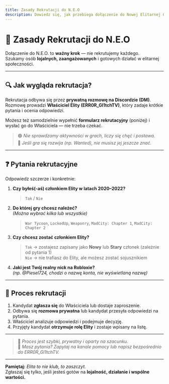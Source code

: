 ```yaml
---
title: Zasady Rekrutacji do N.E.O
description: Dowiedz się, jak przebiega dołączenie do Nowej Elitarnej Organizacji.
---
```


# 📝 Zasady Rekrutacji do N.E.O

Dołączenie do N.E.O. to **ważny krok** — nie rekrutujemy każdego.  
Szukamy osób **lojalnych, zaangażowanych** i gotowych działać w elitarnej społeczności.

---

## 🔍 Jak wygląda rekrutacja?

Rekrutacja odbywa się przez **prywatną rozmowę na Discordzie (DM)**.  
Rozmowę prowadzi **Właściciel Elity (ERR0R_Gl1tchTV)**, który zadaje krótkie pytania i ocenia odpowiedzi.

Możesz też samodzielnie wypełnić **formularz rekrutacyjny** (poniżej) i wysłać go do Właściciela — nie trzeba czekać.

> 🟢 *Nie sprawdzamy aktywności w grach, liczy się chęć i postawa.*  
> 🌱 *Jeśli gra się rozwija (np. Wanted), nie musisz jej jeszcze znać.*

---

## ❓ Pytania rekrutacyjne

Odpowiedz szczerze i konkretnie:

1. **Czy byłeś(-aś) członkiem Elity w latach 2020–2022?**  
   > `Tak` / `Nie`

2. **Do której gry chcesz należeć?**  
   *(Można wybrać kilka lub wszystkie)*  
   > `War Tycoon`, `LockedUp`, `Weaponry`, `MadCity: Chapter 1`, `MadCity: Chapter 2`

3. **Czy chcesz zostać członkiem Elity?**  
   > `Tak` → zostajesz zapisany jako **Nowy** lub **Stary** członek (zależnie od pytania 1)  
   > `Nie` → nie trafiasz do Elity, ale możesz zostać sojusznikiem

4. **Jaki jest Twój realny nick na Robloxie?**  
   *(np. @Piesel724, chodzi o nazwę konta, nie wyświetlaną nazwę)*

---

## 🔄 Proces rekrutacji

1. Kandydat **zgłasza się** do Właściciela lub dostaje zaproszenie.  
2. Odbywa się **rozmowa prywatna** lub kandydat przesyła odpowiedzi na pytania.  
3. Właściciel analizuje odpowiedzi i podejmuje decyzję.  
4. Przyjęty kandydat **otrzymuje rolę Elity** i zostaje wpisany na listę.

---

> 🤝 *Proces jest szybki, prywatny i oparty na szacunku.*  
> 🧠 *Masz pytania? Zapytaj na kanale pomocy lub napisz bezpośrednio do ERR0R_Gl1tchTV.*

---

**Pamiętaj:** *Elita to nie klub, to zaszczyt.*  
Zgłaszaj się tylko, jeśli jesteś gotów na **lojalność, działanie i wspólne wartości.**
